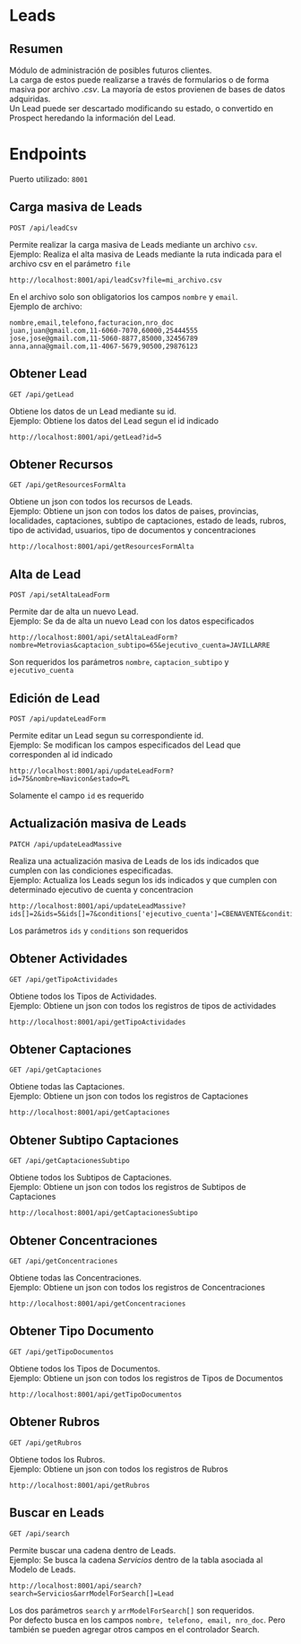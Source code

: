# Leads
## Resumen

Módulo de administración de posibles futuros clientes.<br>
La carga de estos puede realizarse a través de formularios o de forma masiva por archivo *.csv*. La mayoría de estos provienen de bases de datos adquiridas.<br>
Un Lead puede ser descartado modificando su estado, o convertido en Prospect heredando la información del Lead.


# Endpoints


Puerto utilizado: `8001`

## Carga masiva de Leads

    POST /api/leadCsv

Permite realizar la carga masiva de Leads mediante un archivo `csv`.<br>
Ejemplo: Realiza el alta masiva de Leads mediante la ruta indicada para el archivo csv en el parámetro `file`

    http://localhost:8001/api/leadCsv?file=mi_archivo.csv

En el archivo solo son obligatorios los campos `nombre` y `email`.<br> Ejemplo de archivo:

    nombre,email,telefono,facturacion,nro_doc
    juan,juan@gmail.com,11-6060-7070,60000,25444555
    jose,jose@gmail.com,11-5060-8877,85000,32456789
    anna,anna@gmail.com,11-4067-5679,90500,29876123


## Obtener Lead

    GET /api/getLead

Obtiene los datos de un Lead mediante su id.<br>
Ejemplo: Obtiene los datos del Lead segun el id indicado

    http://localhost:8001/api/getLead?id=5


## Obtener Recursos

    GET /api/getResourcesFormAlta

Obtiene un json con todos los recursos de Leads.<br>
Ejemplo: Obtiene un json con todos los datos de paises, provincias, localidades, captaciones, subtipo de captaciones, estado de leads, rubros, tipo de actividad, usuarios, tipo de documentos y concentraciones

    http://localhost:8001/api/getResourcesFormAlta


## Alta de Lead

    POST /api/setAltaLeadForm

Permite dar de alta un nuevo Lead.<br>
Ejemplo: Se da de alta un nuevo Lead con los datos especificados

    http://localhost:8001/api/setAltaLeadForm?nombre=Metrovias&captacion_subtipo=65&ejecutivo_cuenta=JAVILLARRE

Son requeridos los parámetros `nombre`, `captacion_subtipo` y `ejecutivo_cuenta` 


## Edición de Lead

    POST /api/updateLeadForm

Permite editar un Lead segun su correspondiente id.<br>
Ejemplo: Se modifican los campos especificados del Lead que corresponden al id indicado

    http://localhost:8001/api/updateLeadForm?id=75&nombre=Navicon&estado=PL

Solamente el campo `id` es requerido


## Actualización masiva de Leads

    PATCH /api/updateLeadMassive

Realiza una actualización masiva de Leads de los ids indicados que cumplen con las condiciones especificadas.<br>
Ejemplo: Actualiza los Leads segun los ids indicados y que cumplen con determinado ejecutivo de cuenta y concentracion

    http://localhost:8001/api/updateLeadMassive?ids[]=2&ids=5&ids[]=7&conditions['ejecutivo_cuenta']=CBENAVENTE&conditions['concentracion']=75

Los parámetros `ids` y `conditions` son requeridos


## Obtener Actividades

    GET /api/getTipoActividades

Obtiene todos los Tipos de Actividades.<br>
Ejemplo: Obtiene un json con todos los registros de tipos de actividades

    http://localhost:8001/api/getTipoActividades


## Obtener Captaciones

    GET /api/getCaptaciones

Obtiene todas las Captaciones.<br>
Ejemplo: Obtiene un json con todos los registros de Captaciones

    http://localhost:8001/api/getCaptaciones


## Obtener Subtipo Captaciones

    GET /api/getCaptacionesSubtipo

Obtiene todos los Subtipos de Captaciones.<br>
Ejemplo: Obtiene un json con todos los registros de Subtipos de Captaciones

    http://localhost:8001/api/getCaptacionesSubtipo


## Obtener Concentraciones

    GET /api/getConcentraciones

Obtiene todas las Concentraciones.<br>
Ejemplo: Obtiene un json con todos los registros de Concentraciones

    http://localhost:8001/api/getConcentraciones


## Obtener Tipo Documento

    GET /api/getTipoDocumentos

Obtiene todos los Tipos de Documentos.<br>
Ejemplo: Obtiene un json con todos los registros de Tipos de Documentos

    http://localhost:8001/api/getTipoDocumentos


## Obtener Rubros

    GET /api/getRubros

Obtiene todos los Rubros.<br>
Ejemplo: Obtiene un json con todos los registros de Rubros

    http://localhost:8001/api/getRubros


## Buscar en Leads

    GET /api/search

Permite buscar una cadena dentro de Leads.<br>
Ejemplo: Se busca la cadena *Servicios* dentro de la tabla asociada al Modelo de Leads.

    http://localhost:8001/api/search?search=Servicios&arrModelForSearch[]=Lead

Los dos parámetros `search` y `arrModelForSearch[]` son requeridos.<br>
Por defecto busca en los campos `nombre, telefono, email, nro_doc`. Pero también se pueden agregar otros campos en el controlador Search.

